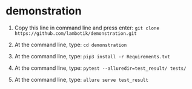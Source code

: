 # demonstration

1. Copy this line in command line and press enter: ```git clone https://github.com/lambotik/demonstration.git```

2. At the command line, type: ```cd demonstration```

3. At the command line, type: ```pip3 install -r Requirements.txt```

4. At the command line, type: ```pytest --alluredir=test_result/ tests/```

5. At the command line, type: ```allure serve test_result```
